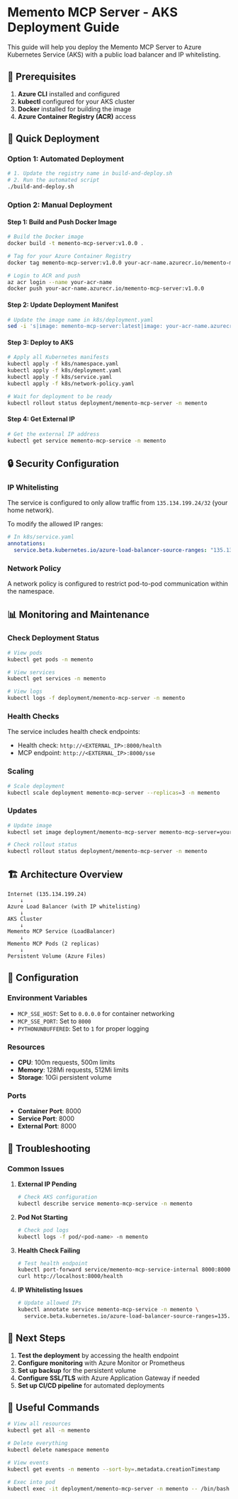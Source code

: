 # Memento MCP Server - AKS Deployment Guide

This guide will help you deploy the Memento MCP Server to Azure Kubernetes Service (AKS) with a public load balancer and IP whitelisting.

## 🔧 Prerequisites

1. **Azure CLI** installed and configured
2. **kubectl** configured for your AKS cluster
3. **Docker** installed for building the image
4. **Azure Container Registry (ACR)** access

## 🚀 Quick Deployment

### Option 1: Automated Deployment
```bash
# 1. Update the registry name in build-and-deploy.sh
# 2. Run the automated script
./build-and-deploy.sh
```

### Option 2: Manual Deployment

#### Step 1: Build and Push Docker Image
```bash
# Build the Docker image
docker build -t memento-mcp-server:v1.0.0 .

# Tag for your Azure Container Registry
docker tag memento-mcp-server:v1.0.0 your-acr-name.azurecr.io/memento-mcp-server:v1.0.0

# Login to ACR and push
az acr login --name your-acr-name
docker push your-acr-name.azurecr.io/memento-mcp-server:v1.0.0
```

#### Step 2: Update Deployment Manifest
```bash
# Update the image name in k8s/deployment.yaml
sed -i 's|image: memento-mcp-server:latest|image: your-acr-name.azurecr.io/memento-mcp-server:v1.0.0|g' k8s/deployment.yaml
```

#### Step 3: Deploy to AKS
```bash
# Apply all Kubernetes manifests
kubectl apply -f k8s/namespace.yaml
kubectl apply -f k8s/deployment.yaml
kubectl apply -f k8s/service.yaml
kubectl apply -f k8s/network-policy.yaml

# Wait for deployment to be ready
kubectl rollout status deployment/memento-mcp-server -n memento
```

#### Step 4: Get External IP
```bash
# Get the external IP address
kubectl get service memento-mcp-service -n memento
```

## 🔒 Security Configuration

### IP Whitelisting
The service is configured to only allow traffic from `135.134.199.24/32` (your home network).

To modify the allowed IP ranges:
```yaml
# In k8s/service.yaml
annotations:
  service.beta.kubernetes.io/azure-load-balancer-source-ranges: "135.134.199.24/32,OTHER.IP.ADDRESS/32"
```

### Network Policy
A network policy is configured to restrict pod-to-pod communication within the namespace.

## 📊 Monitoring and Maintenance

### Check Deployment Status
```bash
# View pods
kubectl get pods -n memento

# View services
kubectl get services -n memento

# View logs
kubectl logs -f deployment/memento-mcp-server -n memento
```

### Health Checks
The service includes health check endpoints:
- Health check: `http://<EXTERNAL_IP>:8000/health`
- MCP endpoint: `http://<EXTERNAL_IP>:8000/sse`

### Scaling
```bash
# Scale deployment
kubectl scale deployment memento-mcp-server --replicas=3 -n memento
```

### Updates
```bash
# Update image
kubectl set image deployment/memento-mcp-server memento-mcp-server=your-acr-name.azurecr.io/memento-mcp-server:v1.0.1 -n memento

# Check rollout status
kubectl rollout status deployment/memento-mcp-server -n memento
```

## 🏗️ Architecture Overview

```
Internet (135.134.199.24) 
    ↓
Azure Load Balancer (with IP whitelisting)
    ↓
AKS Cluster
    ↓
Memento MCP Service (LoadBalancer)
    ↓
Memento MCP Pods (2 replicas)
    ↓
Persistent Volume (Azure Files)
```

## 🔧 Configuration

### Environment Variables
- `MCP_SSE_HOST`: Set to `0.0.0.0` for container networking
- `MCP_SSE_PORT`: Set to `8000`
- `PYTHONUNBUFFERED`: Set to `1` for proper logging

### Resources
- **CPU**: 100m requests, 500m limits
- **Memory**: 128Mi requests, 512Mi limits
- **Storage**: 10Gi persistent volume

### Ports
- **Container Port**: 8000
- **Service Port**: 8000
- **External Port**: 8000

## 🚨 Troubleshooting

### Common Issues

1. **External IP Pending**
   ```bash
   # Check AKS configuration
   kubectl describe service memento-mcp-service -n memento
   ```

2. **Pod Not Starting**
   ```bash
   # Check pod logs
   kubectl logs -f pod/<pod-name> -n memento
   ```

3. **Health Check Failing**
   ```bash
   # Test health endpoint
   kubectl port-forward service/memento-mcp-service-internal 8000:8000 -n memento
   curl http://localhost:8000/health
   ```

4. **IP Whitelisting Issues**
   ```bash
   # Update allowed IPs
   kubectl annotate service memento-mcp-service -n memento \
     service.beta.kubernetes.io/azure-load-balancer-source-ranges=135.134.199.24/32,NEW.IP.ADDRESS/32 --overwrite
   ```

## 📝 Next Steps

1. **Test the deployment** by accessing the health endpoint
2. **Configure monitoring** with Azure Monitor or Prometheus
3. **Set up backup** for the persistent volume
4. **Configure SSL/TLS** with Azure Application Gateway if needed
5. **Set up CI/CD pipeline** for automated deployments

## 🔗 Useful Commands

```bash
# View all resources
kubectl get all -n memento

# Delete everything
kubectl delete namespace memento

# View events
kubectl get events -n memento --sort-by=.metadata.creationTimestamp

# Exec into pod
kubectl exec -it deployment/memento-mcp-server -n memento -- /bin/bash
```
